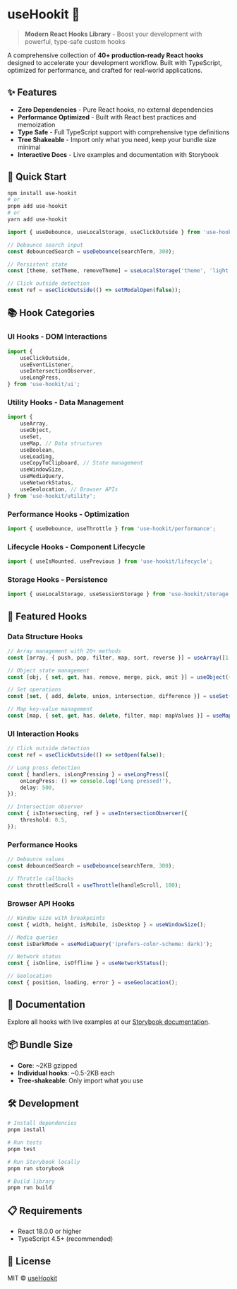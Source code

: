 # useHookit 🚀

> **Modern React Hooks Library** - Boost your development with powerful, type-safe custom hooks

A comprehensive collection of **40+ production-ready React hooks** designed to accelerate your development workflow. Built with TypeScript, optimized for performance, and crafted for real-world applications.

## ✨ Features

- **Zero Dependencies** - Pure React hooks, no external dependencies
- **Performance Optimized** - Built with React best practices and memoization
- **Type Safe** - Full TypeScript support with comprehensive type definitions
- **Tree Shakeable** - Import only what you need, keep your bundle size minimal
- **Interactive Docs** - Live examples and documentation with Storybook

## 🚀 Quick Start

```bash
npm install use-hookit
# or
pnpm add use-hookit
# or
yarn add use-hookit
```

```typescript
import { useDebounce, useLocalStorage, useClickOutside } from 'use-hookit';

// Debounce search input
const debouncedSearch = useDebounce(searchTerm, 300);

// Persistent state
const [theme, setTheme, removeTheme] = useLocalStorage('theme', 'light');

// Click outside detection
const ref = useClickOutside(() => setModalOpen(false));
```

## 📚 Hook Categories

### UI Hooks - DOM Interactions

```typescript
import {
	useClickOutside,
	useEventListener,
	useIntersectionObserver,
	useLongPress,
} from 'use-hookit/ui';
```

### Utility Hooks - Data Management

```typescript
import {
	useArray,
	useObject,
	useSet,
	useMap, // Data structures
	useBoolean,
	useLoading,
	useCopyToClipboard, // State management
	useWindowSize,
	useMediaQuery,
	useNetworkStatus,
	useGeolocation, // Browser APIs
} from 'use-hookit/utility';
```

### Performance Hooks - Optimization

```typescript
import { useDebounce, useThrottle } from 'use-hookit/performance';
```

### Lifecycle Hooks - Component Lifecycle

```typescript
import { useIsMounted, usePrevious } from 'use-hookit/lifecycle';
```

### Storage Hooks - Persistence

```typescript
import { useLocalStorage, useSessionStorage } from 'use-hookit/storage';
```

## 🎯 Featured Hooks

### Data Structure Hooks

```typescript
// Array management with 20+ methods
const [array, { push, pop, filter, map, sort, reverse }] = useArray([1, 2, 3]);

// Object state management
const [obj, { set, get, has, remove, merge, pick, omit }] = useObject({ name: 'John' });

// Set operations
const [set, { add, delete, union, intersection, difference }] = useSet(['apple', 'banana']);

// Map key-value management
const [map, { set, get, has, delete, filter, map: mapValues }] = useMap([['key', 'value']]);
```

### UI Interaction Hooks

```typescript
// Click outside detection
const ref = useClickOutside(() => setOpen(false));

// Long press detection
const { handlers, isLongPressing } = useLongPress({
	onLongPress: () => console.log('Long pressed!'),
	delay: 500,
});

// Intersection observer
const { isIntersecting, ref } = useIntersectionObserver({
	threshold: 0.5,
});
```

### Performance Hooks

```typescript
// Debounce values
const debouncedSearch = useDebounce(searchTerm, 300);

// Throttle callbacks
const throttledScroll = useThrottle(handleScroll, 100);
```

### Browser API Hooks

```typescript
// Window size with breakpoints
const { width, height, isMobile, isDesktop } = useWindowSize();

// Media queries
const isDarkMode = useMediaQuery('(prefers-color-scheme: dark)');

// Network status
const { isOnline, isOffline } = useNetworkStatus();

// Geolocation
const { position, loading, error } = useGeolocation();
```

## 📖 Documentation

Explore all hooks with live examples at our [Storybook documentation](https://use-hookit.vercel.app/).

## 📦 Bundle Size

- **Core**: ~2KB gzipped
- **Individual hooks**: ~0.5-2KB each
- **Tree-shakeable**: Only import what you use

## 🛠️ Development

```bash
# Install dependencies
pnpm install

# Run tests
pnpm test

# Run Storybook locally
pnpm run storybook

# Build library
pnpm run build
```

## 📋 Requirements

- React 18.0.0 or higher
- TypeScript 4.5+ (recommended)

## 📄 License

MIT © [useHookit](https://github.com/usehookit)
